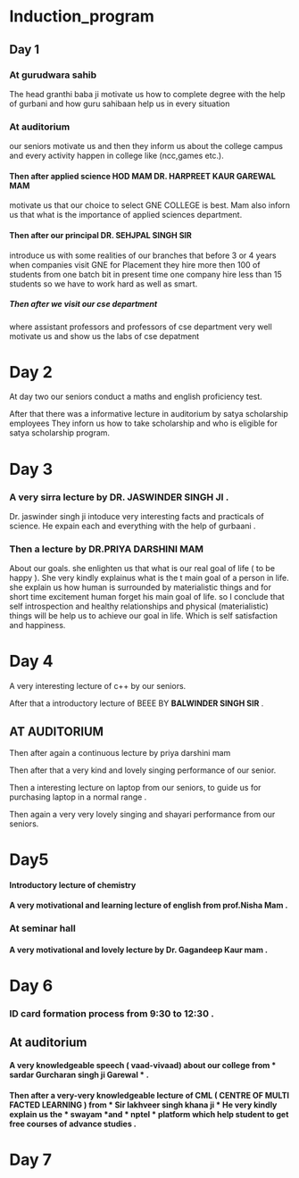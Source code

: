 # Induction_program

## Day 1

### At gurudwara sahib

The head granthi baba ji motivate us
how to complete degree with the help of gurbani and how guru sahibaan help us in every situation

### At auditorium

our seniors motivate us and then they inform us about the college campus and every activity happen in college like (ncc,games etc.).

#### Then after applied science HOD MAM DR. HARPREET KAUR GAREWAL MAM
 motivate us that our choice to select GNE COLLEGE is best. 
Mam also inforn us that what is the importance of applied sciences department.

#### Then after our principal DR. SEHJPAL SINGH SIR
 introduce us with some realities of our branches that before 3 or 4 years when companies visit GNE for Placement they hire more then 100 of students from one batch bit in present time one company hire less than 15 students so we have to work hard as well as smart.

##### Then after we visit our cse department
where assistant professors and professors of cse department very well motivate us and show us the labs of cse depatment



# Day 2

At day two our seniors conduct a maths and english proficiency test. 

After that there was a informative lecture in auditorium by satya scholarship employees They inforn us how to take scholarship and who is eligible for satya scholarship program.

# Day 3

### A very sirra lecture by DR. JASWINDER SINGH JI .

Dr. jaswinder singh ji intoduce very interesting facts and practicals of science. 
He expain each and everything with the help of gurbaani .

### Then a lecture by DR.PRIYA DARSHINI MAM 

About our goals.
she enlighten us that what is our real goal of life ( to be happy ). She very kindly explainus what is the t main goal of a person in life. she explain us how human is surrounded by materialistic things and for short time excitement human forget his main goal of life.
so I conclude that self introspection and healthy relationships and physical (materialistic) things will be help us to achieve our goal in life. Which is self satisfaction and happiness. 

# Day 4

A very interesting lecture of c++ by our seniors. 

After that a introductory lecture of BEEE BY 
**BALWINDER SINGH SIR** .

## AT AUDITORIUM 

Then after again a continuous lecture by priya darshini mam 

Then after that a very kind and lovely singing performance of our senior. 

Then a interesting lecture on laptop from our seniors, to guide us for purchasing laptop in a normal range .

Then again a very very lovely singing and shayari performance from our seniors.

# Day5

#### Introductory lecture of chemistry
#### A very motivational and learning lecture of english from prof.Nisha Mam .
### At seminar hall
#### A very motivational and lovely lecture by Dr. Gagandeep Kaur mam .

# Day 6

### ID card formation process from 9:30 to 12:30 .

## At auditorium 
#### A very knowledgeable speech ( vaad-vivaad) about our college from * sardar Gurcharan singh ji Garewal * .

#### Then after a very-very knowledgeable lecture of CML ( CENTRE OF MULTI FACTED LEARNING ) from * Sir lakhveer singh khana ji * He very kindly explain us the * swayam *and * nptel * platform which help student to get free courses of advance studies .

# Day 7


 




